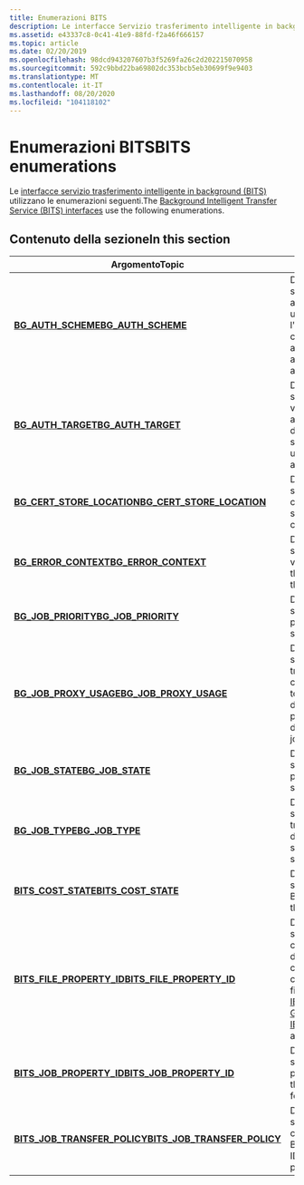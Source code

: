 ```yaml
---
title: Enumerazioni BITS
description: Le interfacce Servizio trasferimento intelligente in background (BITS) utilizzano le enumerazioni seguenti.
ms.assetid: e43337c8-0c41-41e9-88fd-f2a46f666157
ms.topic: article
ms.date: 02/20/2019
ms.openlocfilehash: 98dcd943207607b3f5269fa26c2d202215070958
ms.sourcegitcommit: 592c9bbd22ba69802dc353bcb5eb30699f9e9403
ms.translationtype: MT
ms.contentlocale: it-IT
ms.lasthandoff: 08/20/2020
ms.locfileid: "104118102"
---
```

# <a name="bits-enumerations"></a><span data-ttu-id="c9bd7-103">Enumerazioni BITS</span><span class="sxs-lookup"><span data-stu-id="c9bd7-103">BITS enumerations</span></span>

<span data-ttu-id="c9bd7-104">Le [interfacce servizio trasferimento intelligente in background (BITS)](bits-interfaces.md) utilizzano le enumerazioni seguenti.</span><span class="sxs-lookup"><span data-stu-id="c9bd7-104">The [Background Intelligent Transfer Service (BITS) interfaces](bits-interfaces.md) use the following enumerations.</span></span>

## <a name="in-this-section"></a><span data-ttu-id="c9bd7-105">Contenuto della sezione</span><span class="sxs-lookup"><span data-stu-id="c9bd7-105">In this section</span></span>

| <span data-ttu-id="c9bd7-106">Argomento</span><span class="sxs-lookup"><span data-stu-id="c9bd7-106">Topic</span></span> | <span data-ttu-id="c9bd7-107">Descrizione</span><span class="sxs-lookup"><span data-stu-id="c9bd7-107">Description</span></span> |
|-|-|
| [<span data-ttu-id="c9bd7-108">**BG_AUTH_SCHEME**</span><span class="sxs-lookup"><span data-stu-id="c9bd7-108">**BG_AUTH_SCHEME**</span></span>](/windows/win32/api/bits1_5/ne-bits1_5-bg_auth_scheme) | <span data-ttu-id="c9bd7-109">Definisce le costanti che specificano lo schema di autenticazione da utilizzare quando un proxy o un server richiede l'autenticazione dell'utente.</span><span class="sxs-lookup"><span data-stu-id="c9bd7-109">Defines constants that specify the authentication scheme to use when a proxy or server requests user authentication.</span></span> |
| [<span data-ttu-id="c9bd7-110">**BG_AUTH_TARGET**</span><span class="sxs-lookup"><span data-stu-id="c9bd7-110">**BG_AUTH_TARGET**</span></span>](/windows/win32/api/bits1_5/ne-bits1_5-bg_auth_target) | <span data-ttu-id="c9bd7-111">Definisce le costanti che specificano se le credenziali vengono utilizzate per le richieste di autenticazione utente del proxy o del server.</span><span class="sxs-lookup"><span data-stu-id="c9bd7-111">Defines constants that specify whether the credentials are used for proxy or server user authentication requests.</span></span> |
| [<span data-ttu-id="c9bd7-112">**BG_CERT_STORE_LOCATION**</span><span class="sxs-lookup"><span data-stu-id="c9bd7-112">**BG_CERT_STORE_LOCATION**</span></span>](/windows/win32/api/bits2_5/ne-bits2_5-bg_cert_store_location) | <span data-ttu-id="c9bd7-113">Definisce le costanti che specificano il percorso dell'archivio certificati.</span><span class="sxs-lookup"><span data-stu-id="c9bd7-113">Defines constants that specify the location of the certificate store.</span></span> |
| [<span data-ttu-id="c9bd7-114">**BG_ERROR_CONTEXT**</span><span class="sxs-lookup"><span data-stu-id="c9bd7-114">**BG_ERROR_CONTEXT**</span></span>](/windows/win32/api/bits/ne-bits-bg_error_context) | <span data-ttu-id="c9bd7-115">Definisce le costanti che specificano il contesto in cui si è verificato l'errore.</span><span class="sxs-lookup"><span data-stu-id="c9bd7-115">Defines constants that specify the context in which the error occurred.</span></span> |
| [<span data-ttu-id="c9bd7-116">**BG_JOB_PRIORITY**</span><span class="sxs-lookup"><span data-stu-id="c9bd7-116">**BG_JOB_PRIORITY**</span></span>](/windows/win32/api/bits/ne-bits-bg_job_priority) | <span data-ttu-id="c9bd7-117">Definisce le costanti che specificano il livello di priorità di un processo.</span><span class="sxs-lookup"><span data-stu-id="c9bd7-117">Defines constants that specify the priority level of a job.</span></span>  |
| [<span data-ttu-id="c9bd7-118">**BG_JOB_PROXY_USAGE**</span><span class="sxs-lookup"><span data-stu-id="c9bd7-118">**BG_JOB_PROXY_USAGE**</span></span>](/windows/win32/api/bits/ne-bits-bg_job_proxy_usage) | <span data-ttu-id="c9bd7-119">Definisce le costanti che specificano il proxy da usare per i trasferimenti di file.</span><span class="sxs-lookup"><span data-stu-id="c9bd7-119">Defines constants that specify which proxy to use for file transfers.</span></span> <span data-ttu-id="c9bd7-120">È possibile definire impostazioni proxy diverse per ogni processo.</span><span class="sxs-lookup"><span data-stu-id="c9bd7-120">You can define different proxy settings for each job.</span></span> |
| [<span data-ttu-id="c9bd7-121">**BG_JOB_STATE**</span><span class="sxs-lookup"><span data-stu-id="c9bd7-121">**BG_JOB_STATE**</span></span>](/windows/win32/api/bits/ne-bits-bg_job_state) | <span data-ttu-id="c9bd7-122">Definisce le costanti che specificano i diversi Stati di un processo.</span><span class="sxs-lookup"><span data-stu-id="c9bd7-122">Defines constants that specify the different states of a job.</span></span> |
| [<span data-ttu-id="c9bd7-123">**BG_JOB_TYPE**</span><span class="sxs-lookup"><span data-stu-id="c9bd7-123">**BG_JOB_TYPE**</span></span>](/windows/win32/api/bits/ne-bits-bg_job_type) | <span data-ttu-id="c9bd7-124">Definisce le costanti che specificano il tipo di processo di trasferimento, ad esempio download.</span><span class="sxs-lookup"><span data-stu-id="c9bd7-124">Defines constants that specify the type of transfer job, such as download.</span></span> |
| [<span data-ttu-id="c9bd7-125">**BITS_COST_STATE**</span><span class="sxs-lookup"><span data-stu-id="c9bd7-125">**BITS_COST_STATE**</span></span>](./bits-cost-state.md) | <span data-ttu-id="c9bd7-126">Definisce le costanti che specificano lo stato del costo BITS.</span><span class="sxs-lookup"><span data-stu-id="c9bd7-126">Defines constants that specify the BITS cost state.</span></span> |
| [<span data-ttu-id="c9bd7-127">**BITS_FILE_PROPERTY_ID**</span><span class="sxs-lookup"><span data-stu-id="c9bd7-127">**BITS_FILE_PROPERTY_ID**</span></span>](/windows/win32/api/bits5_0/ne-bits5_0-bits_file_property_id) | <span data-ttu-id="c9bd7-128">Definisce le costanti che specificano i valori ID corrispondenti alle proprietà del file di copia in background.</span><span class="sxs-lookup"><span data-stu-id="c9bd7-128">Defines constants that specify ID values corresponding to background copy file properties.</span></span> <span data-ttu-id="c9bd7-129">Vedere [IBackgroundCopyFile5:: GetProperty](../delivery_optimization/ibackgroundcopyfile5-getproperty.md) e [SetProperty](../delivery_optimization/ibackgroundcopyfile5-setproperty.md).</span><span class="sxs-lookup"><span data-stu-id="c9bd7-129">See [IBackgroundCopyFile5::GetProperty](../delivery_optimization/ibackgroundcopyfile5-getproperty.md) and [SetProperty](../delivery_optimization/ibackgroundcopyfile5-setproperty.md).</span></span> |
| [<span data-ttu-id="c9bd7-130">**BITS_JOB_PROPERTY_ID**</span><span class="sxs-lookup"><span data-stu-id="c9bd7-130">**BITS_JOB_PROPERTY_ID**</span></span>](/windows/win32/api/bits5_0/ne-bits5_0-bits_job_property_id) | <span data-ttu-id="c9bd7-131">Definisce le costanti che specificano l'ID della proprietà per il processo BITS.</span><span class="sxs-lookup"><span data-stu-id="c9bd7-131">Defines constants that specify the ID of the property for the BITS job.</span></span> |
| [<span data-ttu-id="c9bd7-132">**BITS_JOB_TRANSFER_POLICY**</span><span class="sxs-lookup"><span data-stu-id="c9bd7-132">**BITS_JOB_TRANSFER_POLICY**</span></span>](/windows/win32/api/bits5_0/ne-bits5_0-bits_job_transfer_policy) | <span data-ttu-id="c9bd7-133">Definisce le costanti che specificano i valori ID corrispondenti alle proprietà BITS.</span><span class="sxs-lookup"><span data-stu-id="c9bd7-133">Defines constants that specify ID values corresponding to BITS properties.</span></span> |